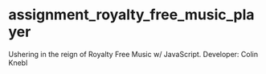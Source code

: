 # assignment_royalty_free_music_player
Ushering in the reign of Royalty Free Music w/ JavaScript.
Developer: Colin Knebl
